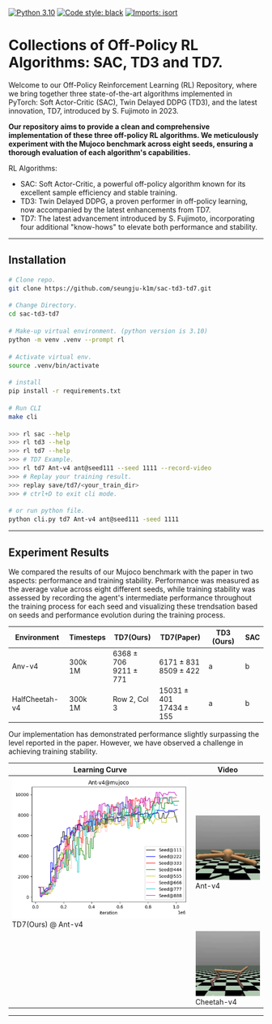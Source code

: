 [![Python 3.10](https://img.shields.io/badge/python-3.10-blue.svg)](https://www.python.org/downloads/release/python-380/)
[![Code style: black](https://img.shields.io/badge/code%20style-black-000000.svg)](https://github.com/psf/black)
[![Imports: isort](https://img.shields.io/badge/imports-isort-white)](https://pycqa.github.io/isort/)

# Collections of Off-Policy RL Algorithms: SAC, TD3 and TD7.

Welcome to our Off-Policy Reinforcement Learning (RL) Repository, where we bring together three state-of-the-art algorithms implemented in PyTorch: Soft Actor-Critic (SAC), Twin Delayed DDPG (TD3), and the latest innovation, TD7, introduced by S. Fujimoto in 2023.

**Our repository aims to provide a clean and comprehensive implementation of these three off-policy RL algorithms. We meticulously experiment with the Mujoco benchmark across eight seeds, ensuring a thorough evaluation of each algorithm's capabilities.**

RL Algorithms:

- SAC: Soft Actor-Critic, a powerful off-policy algorithm known for its excellent sample efficiency and stable training.
- TD3: Twin Delayed DDPG, a proven performer in off-policy learning, now accompanied by the latest enhancements from TD7.
- TD7: The latest advancement introduced by S. Fujimoto, incorporating four additional "know-hows" to elevate both performance and stability.

______________________________________________________________________

## Installation

```bash
# Clone repo.
git clone https://github.com/seungju-k1m/sac-td3-td7.git

# Change Directory.
cd sac-td3-td7

# Make-up virtual environment. (python version is 3.10)
python -m venv .venv --prompt rl

# Activate virtual env.
source .venv/bin/activate

# install
pip install -r requirements.txt

# Run CLI
make cli

>>> rl sac --help
>>> rl td3 --help
>>> rl td7 --help
>>> # TD7 Example.
>>> rl td7 Ant-v4 ant@seed111 --seed 1111 --record-video
>>> # Replay your training result.
>>> replay save/td7/<your_train_dir>
>>> # ctrl+D to exit cli mode.

# or run python file.
python cli.py td7 Ant-v4 ant@seed111 -seed 1111
```

______________________________________________________________________

## Experiment Results

We compared the results of our Mujoco benchmark with the paper in two aspects: performance and training stability. Performance was measured as the average value across eight different seeds, while training stability was assessed by recording the agent's intermediate performance throughout the training process for each seed and visualizing these trendsation based on seeds and performance evolution during the training process.

| Environment    | Timesteps    | TD7(Ours)                  | TD7(Paper)                   | TD3 (Ours) | SAC |
| -------------- | ------------ | -------------------------- | ---------------------------- | ---------- | --- |
| Anv-v4         | 300k <br> 1M | 6368 ± 706 <br> 9211 ± 771 | 6171 ± 831 <br> 8509 ± 422   | a          | b   |
| HalfCheetah-v4 | 300k <br> 1M | Row 2, Col 3               | 15031 ± 401 <br> 17434 ± 155 | a          | b   |

Our implementation has demonstrated performance slightly surpassing the level reported in the paper. However, we have observed a challenge in achieving training stability.

| Learning Curve                                  | Video                                         |
| ----------------------------------------------- | --------------------------------------------- |
| ![image](./data/td7_ant.png) TD7(Ours) @ Ant-v4 | ![td7_gif](data/td7_ant.gif)Ant-v4            |
|                                                 | ![td7_ch_gif](data/td7_cheetah.gif)Cheetah-v4 |

______________________________________________________________________
